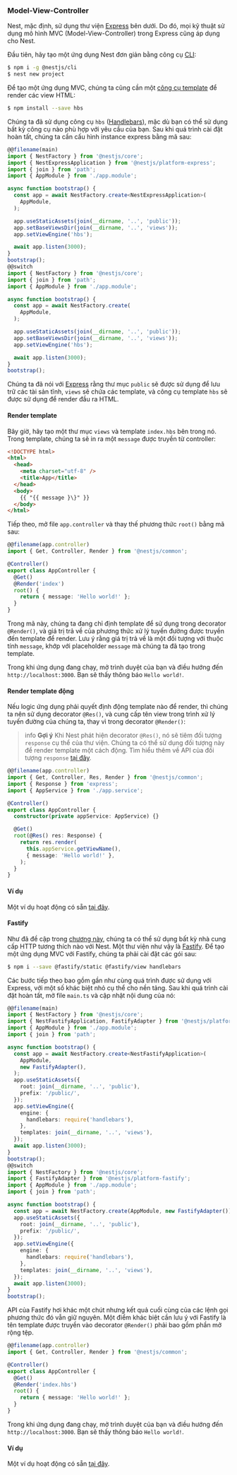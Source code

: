### Model-View-Controller

Nest, mặc định, sử dụng thư viện [Express](https://github.com/expressjs/express) bên dưới. Do đó, mọi kỹ thuật sử dụng mô hình MVC (Model-View-Controller) trong Express cũng áp dụng cho Nest.

Đầu tiên, hãy tạo một ứng dụng Nest đơn giản bằng công cụ [CLI](https://github.com/nestjs/nest-cli):

```bash
$ npm i -g @nestjs/cli
$ nest new project
```

Để tạo một ứng dụng MVC, chúng ta cũng cần một [công cụ template](https://expressjs.com/en/guide/using-template-engines.html) để render các view HTML:

```bash
$ npm install --save hbs
```

Chúng ta đã sử dụng công cụ `hbs` ([Handlebars](https://github.com/pillarjs/hbs#readme)), mặc dù bạn có thể sử dụng bất kỳ công cụ nào phù hợp với yêu cầu của bạn. Sau khi quá trình cài đặt hoàn tất, chúng ta cần cấu hình instance express bằng mã sau:

```typescript
@@filename(main)
import { NestFactory } from '@nestjs/core';
import { NestExpressApplication } from '@nestjs/platform-express';
import { join } from 'path';
import { AppModule } from './app.module';

async function bootstrap() {
  const app = await NestFactory.create<NestExpressApplication>(
    AppModule,
  );

  app.useStaticAssets(join(__dirname, '..', 'public'));
  app.setBaseViewsDir(join(__dirname, '..', 'views'));
  app.setViewEngine('hbs');

  await app.listen(3000);
}
bootstrap();
@@switch
import { NestFactory } from '@nestjs/core';
import { join } from 'path';
import { AppModule } from './app.module';

async function bootstrap() {
  const app = await NestFactory.create(
    AppModule,
  );

  app.useStaticAssets(join(__dirname, '..', 'public'));
  app.setBaseViewsDir(join(__dirname, '..', 'views'));
  app.setViewEngine('hbs');

  await app.listen(3000);
}
bootstrap();
```

Chúng ta đã nói với [Express](https://github.com/expressjs/express) rằng thư mục `public` sẽ được sử dụng để lưu trữ các tài sản tĩnh, `views` sẽ chứa các template, và công cụ template `hbs` sẽ được sử dụng để render đầu ra HTML.

#### Render template

Bây giờ, hãy tạo một thư mục `views` và template `index.hbs` bên trong nó. Trong template, chúng ta sẽ in ra một `message` được truyền từ controller:

```html
<!DOCTYPE html>
<html>
  <head>
    <meta charset="utf-8" />
    <title>App</title>
  </head>
  <body>
    {{ "{{ message }\}" }}
  </body>
</html>
```

Tiếp theo, mở file `app.controller` và thay thế phương thức `root()` bằng mã sau:

```typescript
@@filename(app.controller)
import { Get, Controller, Render } from '@nestjs/common';

@Controller()
export class AppController {
  @Get()
  @Render('index')
  root() {
    return { message: 'Hello world!' };
  }
}
```

Trong mã này, chúng ta đang chỉ định template để sử dụng trong decorator `@Render()`, và giá trị trả về của phương thức xử lý tuyến đường được truyền đến template để render. Lưu ý rằng giá trị trả về là một đối tượng với thuộc tính `message`, khớp với placeholder `message` mà chúng ta đã tạo trong template.

Trong khi ứng dụng đang chạy, mở trình duyệt của bạn và điều hướng đến `http://localhost:3000`. Bạn sẽ thấy thông báo `Hello world!`.

#### Render template động

Nếu logic ứng dụng phải quyết định động template nào để render, thì chúng ta nên sử dụng decorator `@Res()`, và cung cấp tên view trong trình xử lý tuyến đường của chúng ta, thay vì trong decorator `@Render()`:

> info **Gợi ý** Khi Nest phát hiện decorator `@Res()`, nó sẽ tiêm đối tượng `response` cụ thể của thư viện. Chúng ta có thể sử dụng đối tượng này để render template một cách động. Tìm hiểu thêm về API của đối tượng `response` [tại đây](https://expressjs.com/en/api.html).

```typescript
@@filename(app.controller)
import { Get, Controller, Res, Render } from '@nestjs/common';
import { Response } from 'express';
import { AppService } from './app.service';

@Controller()
export class AppController {
  constructor(private appService: AppService) {}

  @Get()
  root(@Res() res: Response) {
    return res.render(
      this.appService.getViewName(),
      { message: 'Hello world!' },
    );
  }
}
```

#### Ví dụ

Một ví dụ hoạt động có sẵn [tại đây](https://github.com/nestjs/nest/tree/master/sample/15-mvc).

#### Fastify

Như đã đề cập trong [chương này](/techniques/performance), chúng ta có thể sử dụng bất kỳ nhà cung cấp HTTP tương thích nào với Nest. Một thư viện như vậy là [Fastify](https://github.com/fastify/fastify). Để tạo một ứng dụng MVC với Fastify, chúng ta phải cài đặt các gói sau:

```bash
$ npm i --save @fastify/static @fastify/view handlebars
```

Các bước tiếp theo bao gồm gần như cùng quá trình được sử dụng với Express, với một số khác biệt nhỏ cụ thể cho nền tảng. Sau khi quá trình cài đặt hoàn tất, mở file `main.ts` và cập nhật nội dung của nó:

```typescript
@@filename(main)
import { NestFactory } from '@nestjs/core';
import { NestFastifyApplication, FastifyAdapter } from '@nestjs/platform-fastify';
import { AppModule } from './app.module';
import { join } from 'path';

async function bootstrap() {
  const app = await NestFactory.create<NestFastifyApplication>(
    AppModule,
    new FastifyAdapter(),
  );
  app.useStaticAssets({
    root: join(__dirname, '..', 'public'),
    prefix: '/public/',
  });
  app.setViewEngine({
    engine: {
      handlebars: require('handlebars'),
    },
    templates: join(__dirname, '..', 'views'),
  });
  await app.listen(3000);
}
bootstrap();
@@switch
import { NestFactory } from '@nestjs/core';
import { FastifyAdapter } from '@nestjs/platform-fastify';
import { AppModule } from './app.module';
import { join } from 'path';

async function bootstrap() {
  const app = await NestFactory.create(AppModule, new FastifyAdapter());
  app.useStaticAssets({
    root: join(__dirname, '..', 'public'),
    prefix: '/public/',
  });
  app.setViewEngine({
    engine: {
      handlebars: require('handlebars'),
    },
    templates: join(__dirname, '..', 'views'),
  });
  await app.listen(3000);
}
bootstrap();
```

API của Fastify hơi khác một chút nhưng kết quả cuối cùng của các lệnh gọi phương thức đó vẫn giữ nguyên. Một điểm khác biệt cần lưu ý với Fastify là tên template được truyền vào decorator `@Render()` phải bao gồm phần mở rộng tệp.

```typescript
@@filename(app.controller)
import { Get, Controller, Render } from '@nestjs/common';

@Controller()
export class AppController {
  @Get()
  @Render('index.hbs')
  root() {
    return { message: 'Hello world!' };
  }
}
```

Trong khi ứng dụng đang chạy, mở trình duyệt của bạn và điều hướng đến `http://localhost:3000`. Bạn sẽ thấy thông báo `Hello world!`.

#### Ví dụ

Một ví dụ hoạt động có sẵn [tại đây](https://github.com/nestjs/nest/tree/master/sample/17-mvc-fastify).

